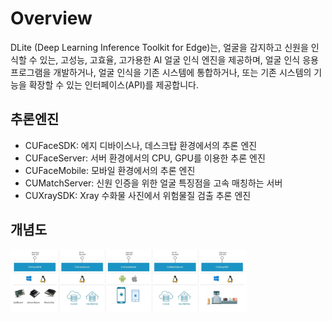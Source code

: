 # Overview

DLite (Deep Learning Inference Toolkit for Edge)는,
얼굴을 감지하고 신원을 인식할 수 있는, 고성능, 고효율, 고가용한 AI 얼굴 인식 엔진을 제공하며,
얼굴 인식 응용 프로그램을 개발하거나, 얼굴 인식을 기존 시스템에 통합하거나, 또는 기존 시스템의 기능을 확장할 수 있는 인터페이스(API)를 제공합니다.

## 추론엔진
* CUFaceSDK: 에지 디바이스나, 데스크탑 환경에서의 추론 엔진
* CUFaceServer: 서버 환경에서의 CPU, GPU를 이용한 추론 엔진
* CUFaceMobile: 모바일 환경에서의 추론 엔진
* CUMatchServer: 신원 인증을 위한 얼굴 특징점을 고속 매칭하는 서버
* CUXraySDK: Xray 수화물 사진에서 위험물질 검출 추론 엔진

## 개념도
<img src="../../_static/images/1_About/CUSDK_Type.jpg" width="75%" height="75%">
